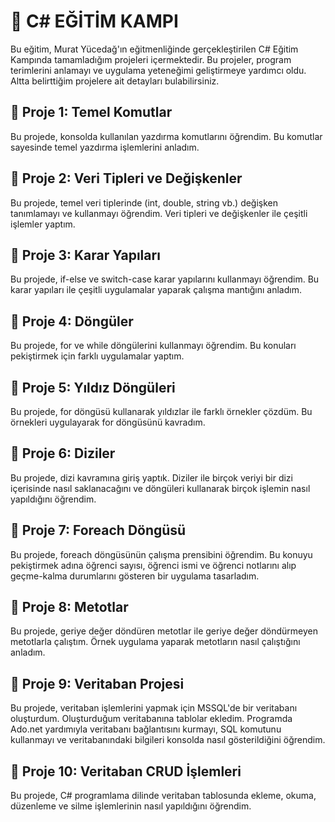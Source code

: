 
# 📝 C# EĞİTİM KAMPI

Bu eğitim, Murat Yücedağ'ın eğitmenliğinde gerçekleştirilen C# Eğitim Kampında tamamladığım projeleri içermektedir. Bu projeler, program terimlerini anlamayı ve uygulama yeteneğimi geliştirmeye yardımcı oldu. Altta belirttiğim projelere ait detayları bulabilirsiniz.


## 📌 Proje 1: Temel Komutlar
Bu projede, konsolda kullanılan yazdırma komutlarını öğrendim. Bu komutlar sayesinde temel yazdırma işlemlerini anladım. 

## 📌 Proje 2: Veri Tipleri ve Değişkenler
Bu projede, temel veri tiplerinde (int, double, string vb.) değişken tanımlamayı ve kullanmayı öğrendim. Veri tipleri ve değişkenler ile çeşitli işlemler yaptım.

## 📌 Proje 3: Karar Yapıları
Bu projede, if-else ve switch-case karar yapılarını kullanmayı öğrendim. Bu karar yapıları ile çeşitli uygulamalar yaparak çalışma mantığını anladım.

## 📌 Proje 4: Döngüler
Bu projede, for ve while döngülerini kullanmayı öğrendim. Bu konuları pekiştirmek için farklı uygulamalar yaptım.

## 📌 Proje 5: Yıldız Döngüleri
Bu projede, for döngüsü kullanarak yıldızlar ile farklı örnekler çözdüm. Bu örnekleri uygulayarak for döngüsünü kavradım.

## 📌 Proje 6: Diziler
Bu projede, dizi kavramına giriş yaptık. Diziler ile birçok veriyi bir dizi içerisinde nasıl saklanacağını ve döngüleri kullanarak birçok işlemin nasıl yapıldığını öğrendim. 

## 📌 Proje 7: Foreach Döngüsü
Bu projede, foreach döngüsünün çalışma prensibini öğrendim. Bu konuyu pekiştirmek adına öğrenci sayısı, öğrenci ismi ve öğrenci notlarını alıp geçme-kalma durumlarını gösteren bir uygulama tasarladım.

## 📌 Proje 8: Metotlar
Bu projede, geriye değer döndüren metotlar ile geriye değer döndürmeyen metotlarla çalıştım. Örnek uygulama yaparak metotların nasıl çalıştığını anladım.

## 📌 Proje 9: Veritaban Projesi
Bu projede, veritaban işlemlerini yapmak için MSSQL'de bir veritabanı oluşturdum. Oluşturduğum veritabanına tablolar ekledim.
Programda Ado.net yardımıyla veritabanı bağlantısını kurmayı, SQL komutunu kullanmayı ve veritabanındaki bilgileri konsolda nasıl gösterildiğini öğrendim.
  
## 📌 Proje 10: Veritaban CRUD İşlemleri
Bu projede, C# programlama dilinde veritaban tablosunda ekleme, okuma, düzenleme ve silme işlemlerinin nasıl yapıldığını öğrendim.
